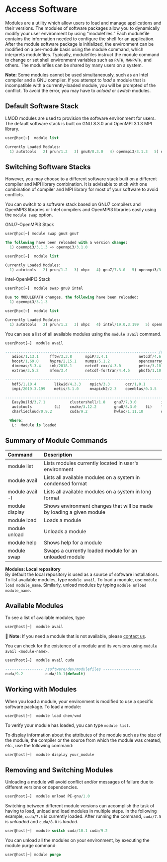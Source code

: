 # Access Software

Modules are a utility which allow users to load and manage applications and their versions. The modules of software packages allow you to dynamically modify your user environment by using “modulefiles.” Each modulefile contains the information needed to configure the shell for an application. After the module software package is initialized, the environment can be modified on a per-module basis using the module command, which interprets modulefiles. Typically, modulefiles instruct the module command to change or set shell environment variables such as `PATH`, `MANPATH`, and others. The modulefiles can be shared by many users on a system.

**Note:** Some modules cannot be used simultaneously, such as an Intel compiler and a GNU compiler. If you attempt to _load_ a module that is incompatible with a currently-loaded module, you will be prompted of the conflict. To avoid the error, you may have to _unload_ or _switch_ modules.

## Default Software Stack

LMOD modules are used to provision the software environment for users. The default software stack is built on GNU 8.3.0 and OpenMPI 3.1.3 MPI library.

```sql
user@hpc[~]  module list

Currently Loaded Modules:
  1) autotools   2) prun/1.2   3) gnu8/8.3.0   4) openmpi3/3.1.3   5) ohpc
```

## Switching Software Stacks

However, you may choose to a different software stack built on a different compiler and MPI library combination. It is advisable to stick with one combination of compiler and MPI library for most of your software to avoid conflicts.

You can switch to a software stack based on GNU7 compilers and OpenMPI3 libraries or Intel compilers and OpenMPI3 libraries easily using the `module swap` option.

GNU7-OpenMPI3 Stack

```sql
user@hpc[~] module swap gnu8 gnu7

The following have been reloaded with a version change:
  1) openmpi3/3.1.3 => openmpi3/3.1.0

user@hpc[~]  module list

Currently Loaded Modules:
  1) autotools   2) prun/1.2   3) ohpc   4) gnu7/7.3.0   5) openmpi3/3.1.0
```

Intel-OpenMPI3 Stack

```sql
user@hpc[~]  module swap gnu8 intel

Due to MODULEPATH changes, the following have been reloaded:
  1) openmpi3/3.1.3

user@hpc[~]  module list

Currently Loaded Modules:
  1) autotools   2) prun/1.2   3) ohpc   4) intel/19.0.3.199   5) openmpi3/3.1.3
```

You can see a list of all available modules using the `module avail` command.

```sql
user@host[~]  module avail

-------------------------------------------------------------------- /opt/ohpc/pub/moduledeps/gnu8-openmpi3 --------------------------------------------------------------------
   adios/1.13.1     fftw/3.3.8      mpiP/3.4.1              netcdf/4.6.2          pnetcdf/1.11.0      py3-mpi4py/3.0.0    scorep/4.1            tau/2.28
   boost/1.69.0     hypre/2.15.1    mumps/5.1.2             opencoarrays/2.2.0    ptscotch/6.0.6      py3-scipy/1.2.1     sionlib/1.7.2         trilinos/12.12.1
   dimemas/5.3.4    imb/2018.1      netcdf-cxx/4.3.0        petsc/3.10.3          py2-mpi4py/3.0.0    scalapack/2.0.2     slepc/3.10.2
   extrae/3.5.2     mfem/3.4        netcdf-fortran/4.4.5    phdf5/1.10.4          py2-scipy/1.2.1     scalasca/2.4        superlu_dist/6.1.1

------------------------------------------------------------------------ /opt/ohpc/pub/moduledeps/gnu8 -------------------------------------------------------------------------
   hdf5/1.10.4        likwid/4.3.3    mpich/3.3       ocr/1.0.1         openmpi3/3.1.3 (L)    py2-numpy/1.15.3    superlu/5.2.1
   impi/2019.3.199    metis/5.1.0     mvapich2/2.3    openblas/0.3.5    pdtoolkit/3.25        py3-numpy/1.15.3

-------------------------------------------------------------------------- /opt/ohpc/pub/modulefiles ---------------------------------------------------------------------------
   EasyBuild/3.7.1           clustershell/1.8    gnu7/7.3.0           intel/19.0.3.199        papi/5.6.0        singularity/2.6.0
   autotools          (L)    cmake/3.12.2        gnu8/8.3.0    (L)    llvm5/5.0.1             pmix/2.1.4        valgrind/3.13.0
   charliecloud/0.9.2        cuda/9.2            hwloc/1.11.10        ohpc             (L)    prun/1.2   (L)

  Where:
   L:  Module is loaded
```

## Summary of Module Commands

| Command | Description |
| :--- | :--- |
| module list | Lists modules currently located in user's environment |
| module avail | Lists all available modules on a system in condensed format |
| module avail -l | Lists all available modules on a system in long format |
| module display | Shows environment changes that will be made by loading a given module |
| module load | Loads a module |
| module unload | Unloads a module |
| module help | Shows help for a module |
| module swap | Swaps a currently loaded module for an unloaded module |

**Modules: Local repository**  
By default the local repository is used as a source of software installations. To list available modules, type `module avail`. To load a module, use `module load module_name`. Similarly, unload modules by typing `module unload module_name`.

## Available Modules

To see a list of available modules, type

```sql
user@host[~]  module avail
```

📝 **Note:** If you need a module that is not available, please [contact us](https://github.com/hpc-cofc/documentation/tree/660cbe68265541127a5250a6a7a53aa040d21f19/support.md).

You can check for the existence of a module and its versions using `module avail <module-name>`.

```sql
user@host[~]  module avail cuda

----------------- /software/dev/modulefiles -----------------
cuda/9.2          cuda/10.1(default)       
```

## Working with Modules

When you load a module, your environment is modified to use a specific software package. To load a module:

```sql
user@host[~]  module load chem/vmd
```

To verify your module has loaded, you can type `module list`.

To display information about the attributes of the module such as the size of the module, the compiler or the source from which the module was created, etc., use the following command:

```sql
user@host[~]  module display your_module
```

## Removing and Switching Modules

Unloading a module will avoid conflict and/or messages of failure due to different versions or dependencies.

```sql
user@host[~]  module unload PE-gnu/1.0
```

Switching between different module versions can accomplish the task of having to load, unload and load modules in multiple steps. In the following example, `cuda/7.5` is currently loaded. After running the command, `cuda/7.5` is _unloaded_ and `cuda/8.0` is _loaded_.

```sql
user@host[~]  module switch cuda/10.1 cuda/9.2
```

You can unload all the modules on your environment, by executing the module purge command:

```sql
user@host[~] module purge
```

